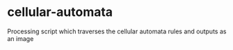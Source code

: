 # cellular-automata
Processing script which traverses the cellular automata rules and outputs as an image
